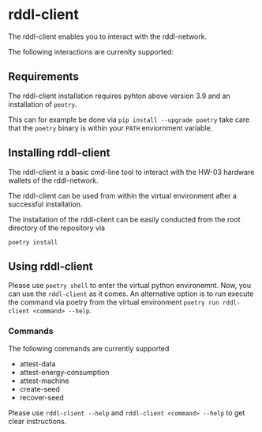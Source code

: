 # rddl-client
The rddl-client enables you to interact with the rddl-network.

The following interactions are currenlty supported:

## Requirements
The rddl-client installation requires pyhton above version 3.9 and an installation of ```peotry```.

This can for example be done via
```pip install --upgrade poetry```
take care that the ```poetry``` binary is within your ```PATH``` enviornment variable.

## Installing rddl-client

The rddl-client is a basic cmd-line tool to interact with the HW-03 hardware wallets of the rddl-network.

The rddl-client can be used from within the virtual environment after a successful installation.

The installation of the rddl-client can be easily conducted from the root directory of the repository via

```poetry install ```

## Using rddl-client

Please use ```poetry shell``` to enter the virtual python environemnt. Now, you can use the ```rddl-client``` as it comes.
An alternative option is to run execute the command via poetry from the virtual environment  ```poetry run rddl-client <command> --help```.

### Commands

The following commands are currently supported

* attest-data
* attest-energy-consumption
* attest-machine
* create-seed
* recover-seed

Please use ```rddl-client --help``` and ```rddl-client <command> --help``` to get clear instructions.